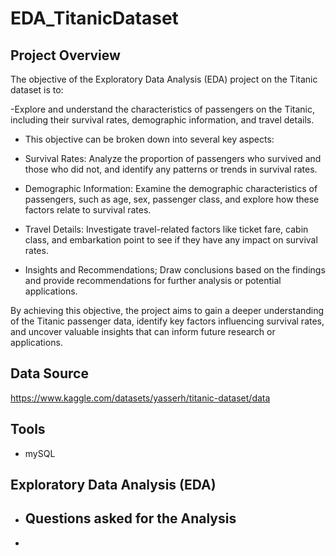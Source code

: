 # EDA_TitanicDataset

## Project Overview 
The objective of the Exploratory Data Analysis (EDA) project on the Titanic dataset is to:

-Explore and understand the characteristics of passengers on the Titanic, including their survival rates, demographic information, and travel details.

- This objective can be broken down into several key aspects:

- Survival Rates: Analyze the proportion of passengers who survived and those who did not, and identify any patterns or trends in survival rates.

- Demographic Information: Examine the demographic characteristics of passengers, such as age, sex, passenger class, and explore how these factors relate to survival rates.

- Travel Details: Investigate travel-related factors like ticket fare, cabin class, and embarkation point to see if they have any impact on survival rates.

- Insights and Recommendations; Draw conclusions based on the findings and provide recommendations for further analysis or potential applications.

By achieving this objective, the project aims to gain a deeper understanding of the Titanic passenger data, identify key factors influencing survival rates, and uncover valuable insights that can inform future research or applications.


## Data Source 
https://www.kaggle.com/datasets/yasserh/titanic-dataset/data

## Tools
- mySQL


## Exploratory Data Analysis (EDA)  
- ## Questions asked for the Analysis
- 
